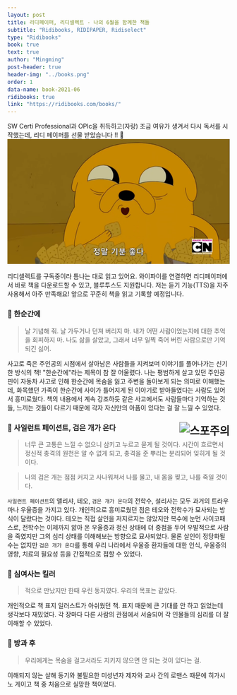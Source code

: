 ```yaml
---
layout: post
title: 리디페이퍼, 리디셀렉트 - 나의 6월을 함께한 책들
subtitle: "Ridibooks, RIDIPAPER, Ridiselect"
type: "Ridibooks"
book: true
text: true
author: "Mingming"
post-header: true
header-img: "../books.png"
order: 1
data-name: book-2021-06
ridibooks: true
link: "https://ridibooks.com/books/"
---
```


SW Certi Professional과 OPIc을 취득하고(자랑) 조금 여유가 생겨서 다시 독서를 시작했는데, 리디 페이퍼를 선물 받았습니다 !! &#x1f381;
![happy](img/happy.png)

리디셀렉트를 구독중이라 틈나는 대로 읽고 있어요. 와이파이를 연결하면 리디페이퍼에서 바로 책을 다운로드할 수 있고, 블루투스도 지원합니다. 저는 듣기 기능(TTS)을 자주 사용해서 아주 만족해요! 앞으로 꾸준히 책을 읽고 기록할 예정입니다.

### &#x1f4d4; 한순간에
> 날 기념해 줘. 날 가두거나 던져 버리지 마. 내가 어떤 사람이었는지에 대한 추억을 회피하지 마. 나도 삶을 살았고, 그래서 너무 일찍 죽어 버린 사람으로만 기억되긴 싫어.

사고로 죽은 주인공의 시점에서 살아남은 사람들을 지켜보며 이야기를 풀어나가는 신기한 방식의 책! "한순간에"라는 제목이 참 잘 어울렸다. 나는 평범하게 살고 있던 주인공 핀이 자동차 사고로 인해 한순간에 목숨을 잃고 주변을 돌아보게 되는 의미로 이해했는데, 화목했던 가족이 한순간에 사이가 틀어지게 된 이야기로 받아들였다는 사람도 있어서 흥미로웠다. 책의 내용에서 계속 강조하듯 같은 사고에서도 사람들마다 기억하는 것들, 느끼는 것들이 다르기 때문에 각자 자신만의 아픔이 있다는 걸 잘 느낄 수 있었다.

### &#x1f4d4; 사일런트 페이션트, 검은 개가 온다 <img src="https://img.shields.io/badge/스포주의-blueviolet" alt="스포주의" style="float:right;zoom:150%;"/>

> 너무 큰 고통은 느낄 수 없으니 삼키고 누르고 묻게 될 것이다. 시간이 흐르면서 정신적 충격의 원천은 알 수 없게 되고, 충격을 준 뿌리는 분리되어 잊히게 될 것이다.

> 나의 검은 개는 점점 커지고 사나워져서 나를 물고, 내 몸을 찢고, 나를 죽일 것이다.

`사일런트 페이션트`의 앨리샤, 테오, `검은 개가 온다`의 전학수, 설리사는 모두 과거의 트라우마나 우울증을 가지고 있다. 개인적으로 흥미로웠던 점은 테오와 전학수가 묘사되는 방식이 달랐다는 것이다. 테오는 직접 살인을 저지르지는 않았지만 복수에 눈먼 사이코패스로, 전학수는 이제까지 앓아 온 우울증과 정신 상태에 더 중점을 두어 우발적으로 사람을 죽였지만 그의 심리 상태를 이해해보는 방향으로 묘사되었다. 물론 살인이 정당화될 수는 없지만 `검은 개가 온다`를 통해 우리 나라에서 우울증 환자들에 대한 인식, 우울증의 영향, 치료의 필요성 등을 간접적으로 접할 수 있었다.

### &#x1f4d4; 심여사는 킬러
> 적으로 만났지만 한때 우린 동지였다. 우리의 목표는 같았다.

개인적으로 책 표지 일러스트가 아쉬웠던 책. 표지 때문에 큰 기대를 안 하고 읽었는데 생각보다 재밌었다. 각 장마다 다른 사람의 관점에서 서술되어 각 인물들의 심리를 더 잘 이해할 수 있었다.

### &#x1f4d4; 방과 후
> 우리에게는 목숨을 걸고서라도 지키지 않으면 안 되는 것이 있다는 걸.

이해되지 않는 살해 동기와 불필요한 미성년자 제자와 교사 간의 로맨스 때문에 히가시노 게이고 책 중 처음으로 실망한 책이었다. 
